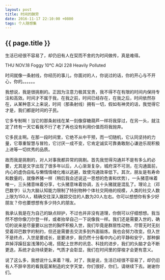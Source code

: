 ```yaml
---
layout: post
title: 时间的酬劳
date: 2016-11-17 22:10:00 +0800
tags: 个人随想集
--- 
```


<h2>{{ page.title }}</h2>

生活已经很不容易了，却仍旧有人在契而不舍的为时间做传，真是难得。

THU   NOV.18
Foggy   10℃
AQI  228   Heavily Polluted 

时间就像一条射线，你经历的事儿，你面对的人，你说过的话，你的开心与不开心，你的。。。。。。

我想说，我是很挑剔的。正因为注意力极其宝贵，我不得不在有限的时间内保持专注和高效。时间才不属于我，在我之前，时间已经存在，在我之后，时间依然存在，从某种意义上来说，时间（那条射线）拥有一切，假如有神灵的话，我觉得它才是，我们都是时间的子民。

它多专制啊！当它的那条射线在某一刻像穿糖葫芦一样将我穿过，在另一头，就注定了终有一天它看我不行了老了再也没有利用价值而将我抛弃。

它多民主啊。在那一段时间里，它绝不从中干预，而一切随机，它认同坚持的力量，它尊重智慧与冒险，它讨厌一成不变，它肯定诚实可靠勇敢耐心谦逊乐观积极上进等一切优秀的品质。

故而我是挑剔的，对人对事我都异常的挑剔。首先我觉得沟通并不是有多么的必要，尤其是文字出现了很多年以后，人心渐渐复杂，城府深不可测，在沟通面前，内心的虚伪自私与懒惰情绪化难以逃避，致使沟通效率低下。其次，朋友是有寿命和数量的，就像养猪一样（稍后我会述说这一思想的危害和优势），一头猪意味着唯一，三头猪意味着分享，七头猪意味着协调，五十头猪就是混乱了。理论上（邓巴数字）认为大脑认知能力限制了特别物种个体社交网络的规模，人类的社交人数上限为150人，精确交往深入跟踪交往的人数为20人左右。你可以想想你有多少好朋友？你也要想想有多少持久的朋友。

我承认我是在为自己的缺点辩护，不过也并非没有道理，你倒可以仔细想想。我当然不想你像刀尔登一样，或者抬举自己一下说像我一样。我们还是需要入世的，确切的说来是尽量要以出世的胸怀积极入世，我们毕竟是群居性动物，尽管无时无刻受着邓巴数字的制约，但还是需要去交流多到外面锻炼。我也会努力改变。但入世不是终点，入世是要成长，是要进步，我仍然十分看中内心的平静和安宁，那种摒弃掉浮躁狂妄浅薄的心境，搭配上世界的讯息、科技的进步，我们的头脑才会不断更迭，系统才会持续更新，气质才会彰显，我们在时间里的穿梭才会更有意义。

说了这么多，我想说什么来着？哦，对了，我是说，生活已经很不容易了，却仍旧有人不辞辛苦的看我扈某制造的文字天堂，你们很好，你们，请继续下去。谢谢你们。